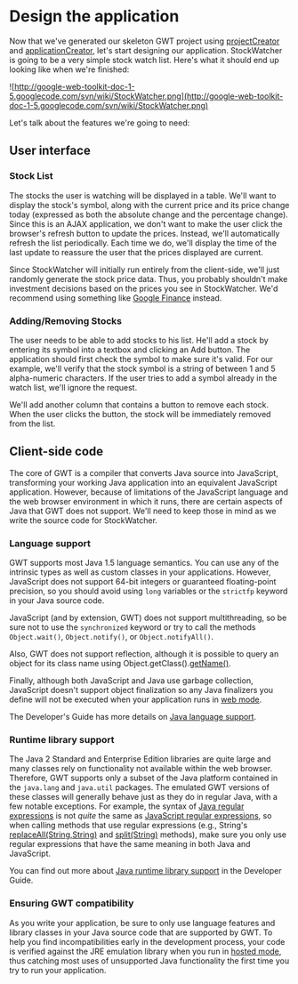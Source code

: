# Design the application #

Now that we've generated our skeleton GWT project using [projectCreator](DevGuideProjectCreator.md) and [applicationCreator](DevGuideApplicationCreator.md), let's start designing our application. StockWatcher is going to be a very simple stock watch list.  Here's what it should end up looking like when we're finished:

![http://google-web-toolkit-doc-1-5.googlecode.com/svn/wiki/StockWatcher.png](http://google-web-toolkit-doc-1-5.googlecode.com/svn/wiki/StockWatcher.png)

Let's talk about the features we're going to need:

## User interface ##

### Stock List ###

The stocks the user is watching will be displayed in a table. We'll want to display the stock's symbol, along with the current price and its price change today (expressed as both the absolute change and the percentage change). Since this is an AJAX application, we don't want to make the user click the browser's refresh button to update the prices. Instead, we'll automatically refresh the list periodically. Each time we do, we'll display the time of the last update to reassure the user that the prices displayed are current.

Since StockWatcher will initially run entirely from the client-side, we'll just randomly generate the stock price data. Thus, you probably shouldn't make investment decisions based on the prices you see in StockWatcher. We'd recommend using something like [Google Finance](http://finance.google.com/) instead.

### Adding/Removing Stocks ###

The user needs to be able to add stocks to his list. He'll add a stock by entering its symbol into a textbox and clicking an Add button. The application should first check the symbol to make sure it's valid. For our example, we'll verify that the stock symbol is a string of between 1 and 5 alpha-numeric characters. If the user tries to add a symbol already in the watch list, we'll ignore the request.

We'll add another column that contains a button to remove each stock. When the user clicks the button, the stock will be immediately removed from the list.

## Client-side code ##

The core of GWT is a compiler that converts Java source into JavaScript, transforming your working Java application into an equivalent JavaScript application.  However, because of limitations of the JavaScript language and the web browser environment in which it runs, there are certain aspects of Java that GWT does not support.  We'll need to keep those in mind as we write the source code for StockWatcher.

### Language support ###

GWT supports most Java 1.5 language semantics.  You can use any of the intrinsic types as well as custom classes in your applications.  However, JavaScript does not support 64-bit integers or guaranteed floating-point precision, so you should avoid using `long` variables or the `strictfp` keyword in your Java source code.

JavaScript (and by extension, GWT) does not support multithreading, so be sure not to use the `synchronized` keyword or try to call the methods `Object.wait()`, `Object.notify()`, or `Object.notifyAll()`.

Also, GWT does not support reflection, although it is possible to query an object for its class name using Object.getClass().[getName()](http://java.sun.com/j2se/1.5.0/docs/api/java/lang/Class.html#getName()).

Finally, although both JavaScript and Java use garbage collection, JavaScript doesn't support object finalization so any Java finalizers you define will not be executed when your application runs in [web mode](GettingStartedWebMode.md).

The Developer's Guide has more details on [Java language support](DevGuideJavaCompatibility.md).

### Runtime library support ###

The Java 2 Standard and Enterprise Edition libraries are quite large and many classes rely on functionality not available within the web browser.  Therefore, GWT supports only a subset of the Java platform contained in the `java.lang` and `java.util` packages.  The emulated GWT versions of these classes will generally behave just as they do in regular Java, with a few notable exceptions.  For example, the syntax of [Java regular expressions](http://java.sun.com/j2se/1.4.2/docs/api/java/util/regex/Pattern.html) is not _quite_ the same as [JavaScript regular expressions](http://developer.mozilla.org/en/docs/Core_JavaScript_1.5_Guide:Regular_Expressions), so when calling methods that use regular expressions (e.g., String's [replaceAll(String,String)](http://java.sun.com/j2se/1.5.0/docs/api/java/lang/String.html#replaceAll(java.lang.String,%20java.lang.String)) and [split(String)](http://java.sun.com/j2se/1.5.0/docs/api/java/lang/String.html#split(java.lang.String)) methods), make sure you only use regular expressions that have the same meaning in both Java and JavaScript.

You can find out more about [Java runtime library support](DevGuideJavaCompatibility.md) in the Developer Guide.

### Ensuring GWT compatibility ###

As you write your application, be sure to only use language features and library classes in your Java source code that are supported by GWT.  To help you find incompatibilities early in the development process, your code is verified against the JRE emulation library when you run in [hosted mode](DevGuideHostedMode.md), thus catching most uses of unsupported Java functionality the first time you try to run your application.
